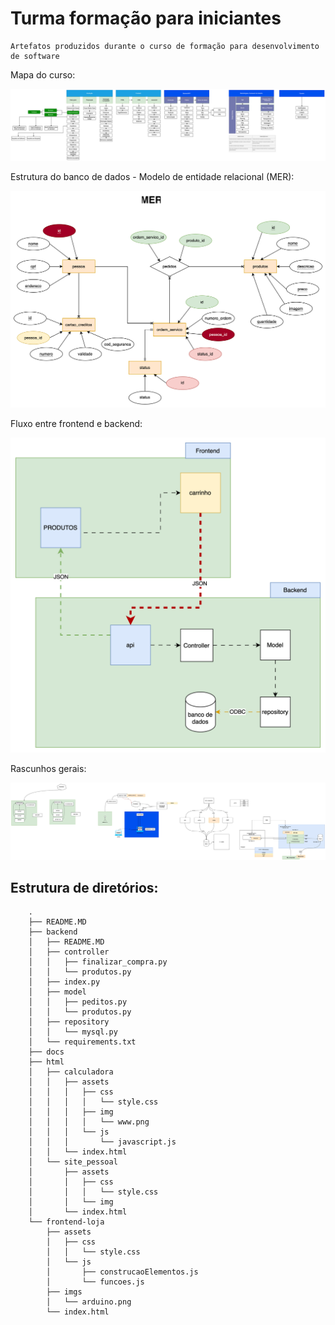 # Turma formação para iniciantes

    Artefatos produzidos durante o curso de formação para desenvolvimento de software

Mapa do curso:

![Map do curso](./docs/MapaCursoFormacao-iniciante.svg)

Estrutura do banco de dados - Modelo de entidade relacional (MER):

![MER](./docs/MER.drawio.svg)

Fluxo entre frontend e backend:

![Rascunhos](./docs/fluxo-frontend-backend.drawio.svg)

Rascunhos gerais:

![Rascunhos](./docs/comunicação.drawio.svg)

## Estrutura de diretórios:

```
    .
    ├── README.MD
    ├── backend
    │   ├── README.MD
    │   ├── controller
    │   │   ├── finalizar_compra.py
    │   │   └── produtos.py
    │   ├── index.py
    │   ├── model
    │   │   ├── peditos.py
    │   │   └── produtos.py
    │   ├── repository
    │   │   └── mysql.py
    │   └── requirements.txt
    ├── docs
    ├── html
    │   ├── calculadora
    │   │   ├── assets
    │   │   │   ├── css
    │   │   │   │   └── style.css
    │   │   │   ├── img
    │   │   │   │   └── www.png
    │   │   │   └── js
    │   │   │       └── javascript.js
    │   │   └── index.html
    │   └── site_pessoal
    │       ├── assets
    │       │   ├── css
    │       │   │   └── style.css
    │       │   └── img
    │       └── index.html
    └── frontend-loja
        ├── assets
        │   ├── css
        │   │   └── style.css
        │   └── js
        │       ├── construcaoElementos.js
        │       └── funcoes.js
        ├── imgs
        │   └── arduino.png
        └── index.html
```
